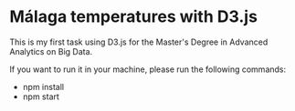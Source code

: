 # Málaga temperatures with D3.js

This is my first task using D3.js for the Master's Degree in Advanced Analytics on Big Data.

If you want to run it in your machine, please run the following commands:

 - npm install
 - npm start
